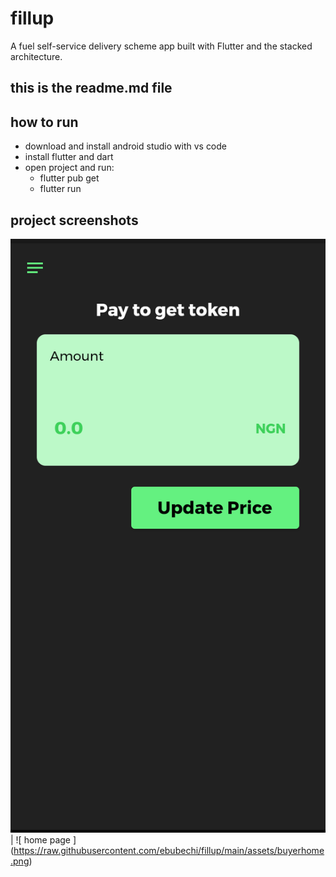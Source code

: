 # fillup

A fuel self-service delivery scheme app built with Flutter and the stacked architecture.

## this is the readme.md file

## how to run
 * download and install android studio with vs code 
 * install flutter and dart
 * open project and run:
    - flutter pub get
    - flutter run

## project screenshots
![ home page](https://raw.githubusercontent.com/ebubechi/fillup/main/assets/adminHome.png) | ![ home page ] (https://raw.githubusercontent.com/ebubechi/fillup/main/assets/buyerhome.png)